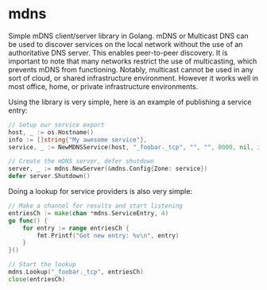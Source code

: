 mdns
====

Simple mDNS client/server library in Golang. mDNS or Multicast DNS can be
used to discover services on the local network without the use of an authoritative
DNS server. This enables peer-to-peer discovery. It is important to note that many
networks restrict the use of multicasting, which prevents mDNS from functioning.
Notably, multicast cannot be used in any sort of cloud, or shared infrastructure
environment. However it works well in most office, home, or private infrastructure
environments.

Using the library is very simple, here is an example of publishing a service entry:

```go
// Setup our service export
host, _ := os.Hostname()
info := []string{"My awesome service"},
service, _ := NewMDNSService(host, "_foobar._tcp", "", "", 8000, nil, info)

// Create the mDNS server, defer shutdown
server, _ := mdns.NewServer(&mdns.Config{Zone: service})
defer server.Shutdown()
```

Doing a lookup for service providers is also very simple:

```go
// Make a channel for results and start listening
entriesCh := make(chan *mdns.ServiceEntry, 4)
go func() {
    for entry := range entriesCh {
        fmt.Printf("Got new entry: %v\n", entry)
    }
}()

// Start the lookup
mdns.Lookup("_foobar._tcp", entriesCh)
close(entriesCh)
```
